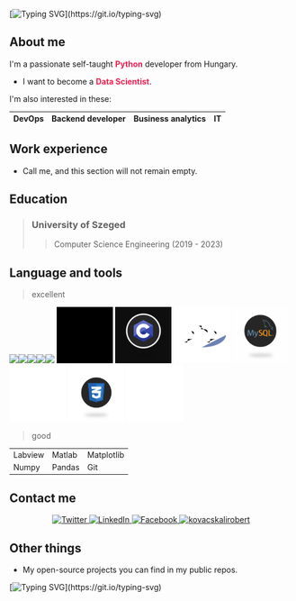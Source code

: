 [![Typing SVG](https://readme-typing-svg.demolab.com?font=Fira+Code&size=35&pause=1000&color=F71D4F&center=true&vCenter=true&width=440&height=200&lines=Valar+Morghulis!)](https://git.io/typing-svg)

## About me

I'm a passionate self-taught <span style="color:#F71D4F">**Python**</span> developer from Hungary.

- I want to become a <span style="color:#F71D4F">**Data Scientist**</span>.

I'm also interested in these:



| DevOps  | Backend developer  | Business analytics  | IT  |
|---|---|---|---|



## Work experience

- Call me, and this section will not remain empty.

## Education

> ### **University of Szeged**
>> Computer Science Engineering (2019 - 2023)

## Language and tools

> excellent

<p align="">
  <img src="https://media3.giphy.com/media/ln7z2eWriiQAllfVcn/200w.webp" width="100"><img src="https://i.giphy.com/media/LMt9638dO8dftAjtco/200.webp" width="100"><img src="https://i.giphy.com/media/eNAsjO55tPbgaor7ma/200w.webp" width="100"><img src="https://i.giphy.com/media/KzJkzjggfGN5Py6nkT/200.webp" width="100"><img src="https://i.giphy.com/media/IdyAQJVN2kVPNUrojM/200.webp" width="100">   <img src="resources/animation_500_l892c69h.gif" width="100">  <img src="resources/animation_500_l892priv.gif" width="100"> <img src="resources/animation_500_l8937iqc.gif" width="100"> <img src="resources/animation_500_l893owrz.gif" width="100"> <img src="resources/54425-html-5.gif" width="100"> <img src="resources/63207-css3.gif" width="100">
  <img src="resources/giphy.gif" width="100">


</p>

> good

|   |  |  |
|---	|---	|---	|
| Labview  	| Matlab  	| Matplotlib  	|
| Numpy  	| Pandas  	| Git  	|


## Contact me

<p align="center">
  <a href="https://twitter.com/kali_kovacs" target="_blank">
    <img src="https://img.shields.io/badge/twitter-%231DA1F2.svg?&style=for-the-badge&logo=twitter&logoColor=white&color=071A2C" alt="Twitter"/>
  </a>
  <a href="https://www.linkedin.com/in/kovacskalirobert/" target="_blank">
    <img src="https://img.shields.io/badge/linkedin-%230077B5.svg?&style=for-the-badge&logo=linkedin&logoColor=white&color=071A2C" alt="LinkedIn"/>
  </a>
  <a href="https://www.facebook.com/profile.php?id=100008946247651" target="_blank">
    <img src="https://img.shields.io/badge/facebook-%231877F2.svg?&style=for-the-badge&logo=facebook&logoColor=white&color=071A2C" alt="Facebook"/>
  </a>
  <a href="https://kovacskalirobert.github.io" target="_blank">
    <img src="https://img.shields.io/badge/mywebsite-%231877F2.svg?&style=for-the-badge&logo=kovacs&logoColor=white&color=071A2C" alt="kovacskalirobert"/>
  </a>
</p>

## Other things

- My open-source projects you can find in my public repos.


[![Typing SVG](https://readme-typing-svg.demolab.com?font=Fira+Code&size=35&pause=1000&color=F71D4F&center=true&vCenter=true&width=440&height=200&lines=Valar+Dohaeris!)](https://git.io/typing-svg)
